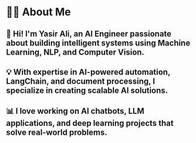# 👨‍💻 About Me
## 👋 Hi! I'm Yasir Ali, an AI Engineer passionate about building intelligent systems using Machine Learning, NLP, and Computer Vision.
## 💡 With expertise in AI-powered automation, LangChain, and document processing, I specialize in creating scalable AI solutions.
## 📊 I love working on AI chatbots, LLM applications, and deep learning projects that solve real-world problems.

